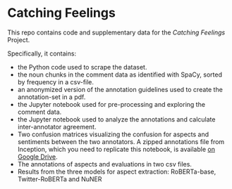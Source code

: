 # Catching Feelings
This repo contains code and supplementary data for the _Catching Feelings_ Project.

Specifically, it contains:

  - the Python code used to scrape the dataset.
  - the noun chunks in the comment data as identified with SpaCy, sorted by frequency in a csv-file.
  - an anonymized version of the annotation guidelines used to create the annotation-set in a pdf.
  - the Jupyter notebook used for pre-processing and exploring the comment data.
  - the Jupyter notebook used to analyze the annotations and calculate inter-annotator agreement.
  - Two confusion matrices visualizing the confusion for aspects and sentiments between the two annotators. A zipped annotations file from Inception, which you need to replicate this notebook, is available [on Google Drive](https://drive.google.com/file/d/1KBzhly5fSLNOvyPsUbeC4DX2Z1D27Vse/view?usp=sharing). 
  - The annotations of aspects and evaluations in two csv files.
  - Results from the three models for aspect extraction: RoBERTa-base, Twitter-RoBERTa and NuNER
